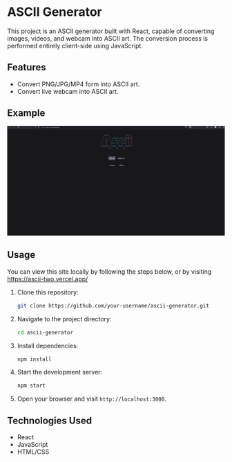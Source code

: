 # ASCII Generator

This project is an ASCII generator built with React, capable of converting images, videos, and webcam into ASCII art. The conversion process is performed entirely client-side using JavaScript.

## Features

- Convert PNG/JPG/MP4 form into ASCII art.
- Convert live webcam into ASCII art.


## Example

![](https://github.com/Clavvv/Ascii/blob/master/EXAMPLE.gif)

## Usage

You can view this site locally by following the steps below, or by visiting https://ascii-two.vercel.app/

1. Clone this repository:

    ```bash
    git clone https://github.com/your-username/ascii-generator.git
    ```

2. Navigate to the project directory:

    ```bash
    cd ascii-generator
    ```

3. Install dependencies:

    ```bash
    npm install
    ```

4. Start the development server:

    ```bash
    npm start
    ```

5. Open your browser and visit `http://localhost:3000`.

## Technologies Used

- React
- JavaScript
- HTML/CSS

